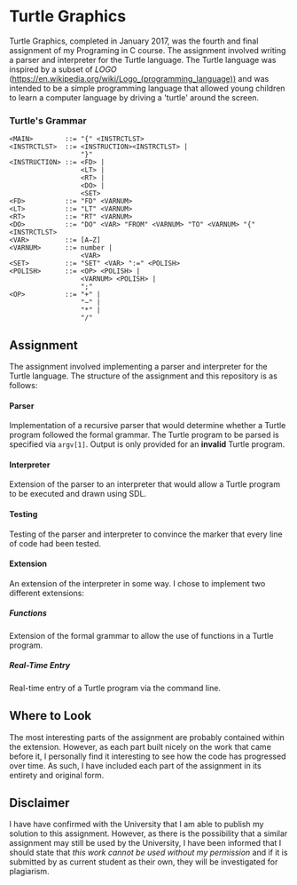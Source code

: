 # Turtle Graphics
Turtle Graphics, completed in January 2017, was the fourth and final assignment of my Programing in C course. The assignment involved writing a parser and interpreter for the Turtle language. The Turtle language was inspired by a subset of *LOGO* (https://en.wikipedia.org/wiki/Logo_(programming_language)) and was intended to be a simple programming language that allowed young children to learn a computer language by driving a 'turtle' around the screen.

### Turtle's Grammar
```
<MAIN>        ::= "{" <INSTRCTLST>
<INSTRCTLST>  ::= <INSTRUCTION><INSTRCTLST> | 
                  "}"
<INSTRUCTION> ::= <FD> |
                  <LT> |
                  <RT> |
                  <DO> |
                  <SET>
<FD>          ::= "FD" <VARNUM>
<LT>          ::= "LT" <VARNUM>
<RT>          ::= "RT" <VARNUM>
<DO>          ::= "DO" <VAR> "FROM" <VARNUM> "TO" <VARNUM> "{" <INSTRCTLST>
<VAR>         ::= [A−Z]
<VARNUM>      ::= number | 
                  <VAR>
<SET>         ::= "SET" <VAR> ":=" <POLISH>
<POLISH>      ::= <OP> <POLISH> | 
                  <VARNUM> <POLISH> | 
                  ";"
<OP>          ::= "+" | 
                  "−" | 
                  "*" | 
                  "/"
```

## Assignment
The assignment involved implementing a parser and interpreter for the Turtle language. The structure of the assignment and this repository is as follows:

#### Parser
Implementation of a recursive parser that would determine whether a Turtle program followed the formal grammar. The Turtle program to be parsed is specified via  ```argv[1]```. Output is only provided for an __invalid__ Turtle program.

#### Interpreter
Extension of the parser to an interpreter that would allow a Turtle program to be executed and drawn using SDL.

#### Testing
Testing of the parser and interpreter to convince the marker that every line of code had been tested.

#### Extension 
An extension of the interpreter in some way. I chose to implement two different extensions:

##### Functions
Extension of the formal grammar to allow the use of functions in a Turtle program.

##### Real-Time Entry
Real-time entry of a Turtle program via the command line.

## Where to Look
The most interesting parts of the assignment are probably contained within the extension. However, as each part built nicely on the work that came before it, I personally find it interesting to see how the code has progressed over time. As such, I have included each part of the assignment in its entirety and original form.

## Disclaimer
I have have confirmed with the University that I am able to publish my solution to this assignment. However, as there is the possibility that a similar assignment may still be used by the University, I have been informed that I should state that *this work cannot be used without my permission* and if it is submitted by as current student as their own, they will be investigated for plagiarism.
